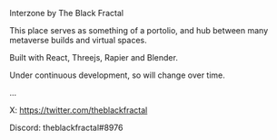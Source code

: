 Interzone by The Black Fractal

This place serves as something of a portolio, and hub between many metaverse builds and virtual spaces.

Built with React, Threejs, Rapier and Blender.

Under continuous development, so will change over time.

...

X: https://twitter.com/theblackfractal

Discord: theblackfractal#8976
